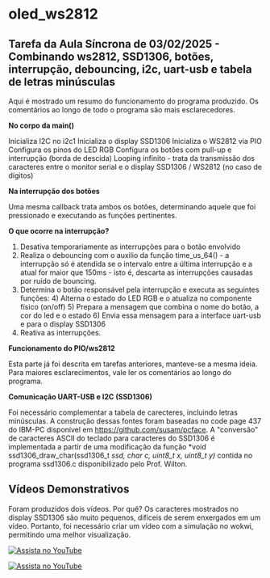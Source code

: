 # oled_ws2812

## Tarefa da Aula Síncrona de 03/02/2025 - Combinando ws2812, SSD1306, botões, interrupção, debouncing, i2c, uart-usb e tabela de letras minúsculas

Aqui é mostrado um resumo do funcionamento do programa produzido. Os comentários ao longo de todo o programa são mais esclarecedores.

**No corpo da main()**

Inicializa I2C no i2c1
Inicializa o display SSD1306
Inicializa o WS2812 via PIO
Configura os pinos do LED RGB
Configura os botões com pull-up e interrupção (borda de descida)
Looping infinito - trata da transmissão dos caracteres entre o monitor serial e o display SSD1306 / WS2812 (no caso de dígitos)

**Na interrupção dos botões**

Uma mesma callback trata ambos os botões, determinando aquele que foi pressionado e executando as funções pertinentes.

**O que ocorre na interrupção?**

1) Desativa temporariamente as interrupções para o botão envolvido
2) Realiza o debouncing com o auxilio da função time_us_64() - a interrupção só é atendida se o intervalo entre a última interrupção e a atual for maior que 150ms - isto é, descarta as interrupções causadas por ruído de bouncing.
3) Determina o botão responsável pela interrupção e executa as seguintes funções:
            4)  Alterna o estado do LED RGB e o atualiza no componente físico (on/off)
            5)  Prepara a mensagem que combina o nome do botão, a cor do led e o estado
            6)  Envia essa mensagem para a interface uart-usb e para o display SSD1306
7) Reativa as interrupções.

**Funcionamento do PIO/ws2812**

Esta parte já foi descrita em tarefas anteriores, manteve-se a mesma ideia. Para maiores esclarecimentos, vale ler os comentários ao longo do programa.

**Comunicação UART-USB e I2C (SSD1306)**

Foi necessário complementar a tabela de carecteres, incluindo letras minúsculas. A construção dessas fontes foram baseadas no code page 437 do IBM-PC disponível em https://github.com/susam/pcface.
A "conversão" de caracteres ASCII do teclado para caracteres do SSD1306 é implementada a partir de uma modificação da função  *void ssd1306_draw_char(ssd1306_t *ssd, char c, uint8_t x, uint8_t y)* contida no programa ssd1306.c disponibilizado pelo Prof. Wilton.

## Vídeos Demonstrativos

Foram produzidos dois vídeos. Por quê?
Os caracteres mostrados no display SSD1306 são muito pequenos, difíceis de serem enxergados em um vídeo. Portanto, foi necessário criar um vídeo com a simulação no wokwi, permitindo uma melhor visualização.


[![Assista no YouTube](https://img.youtube.com/vi/wvjZRoPPudQ/maxresdefault.jpg)](https://youtu.be/wvjZRoPPudQ)



[![Assista no YouTube](https://img.youtube.com/vi/UmPkTOqBzmk/maxresdefault.jpg)](https://youtu.be/UmPkTOqBzmk)




